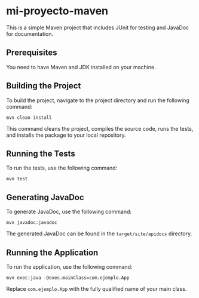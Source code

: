 # mi-proyecto-maven

This is a simple Maven project that includes JUnit for testing and JavaDoc for documentation.

## Prerequisites

You need to have Maven and JDK installed on your machine.

## Building the Project

To build the project, navigate to the project directory and run the following command:

```
mvn clean install
```

This command cleans the project, compiles the source code, runs the tests, and installs the package to your local repository.

## Running the Tests

To run the tests, use the following command:

```
mvn test
```

## Generating JavaDoc

To generate JavaDoc, use the following command:

```
mvn javadoc:javadoc
```

The generated JavaDoc can be found in the `target/site/apidocs` directory.

## Running the Application

To run the application, use the following command:

```
mvn exec:java -Dexec.mainClass=com.ejemplo.App
```

Replace `com.ejemplo.App` with the fully qualified name of your main class.